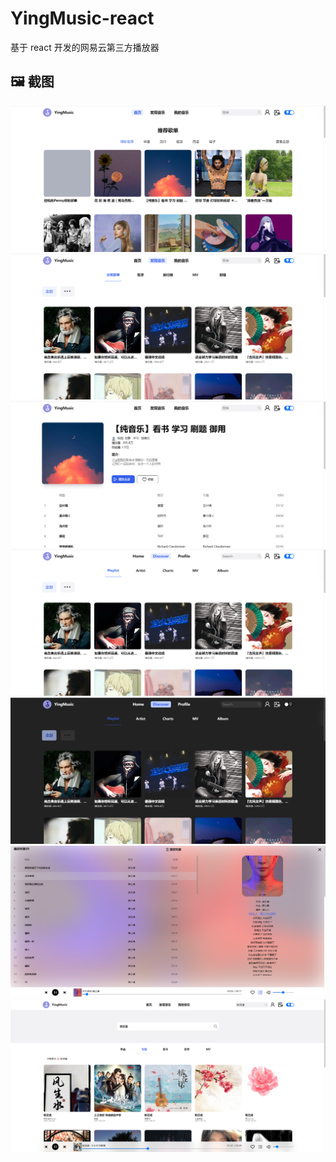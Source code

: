 # YingMusic-react

基于 react 开发的网易云第三方播放器

## 🖼️ 截图

<img src='./image/home.png' />
<img src='./image/discover.png' />
<img src='./image/PlayListDetail.png' />
<img src='./image/lang-en.png' />
<img src='./image/theme-dark.png' />
<img src='./image/playlist.png' />
<img src='./image/search.png' />

